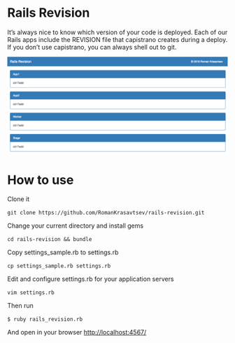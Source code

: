 # Rails Revision

It’s always nice to know which version of your code is deployed. Each of our Rails apps include the REVISION file that capistrano creates during a deploy. If you don’t use capistrano, you can always shell out to git.

![Rails Revision](rails_revision.png)

# How to use

Clone it
 ```console
 git clone https://github.com/RomanKrasavtsev/rails-revision.git
 ```
Change your current directory and install gems
```console
cd rails-revision && bundle
```
Copy settings_sample.rb to settings.rb
```console
cp settings_sample.rb settings.rb
```
Edit and configure settings.rb for your application servers
```console
vim settings.rb
```
Then run
```console
$ ruby rails_revision.rb
```
And open in your browser [http://localhost:4567/](http://localhost:4567/)

